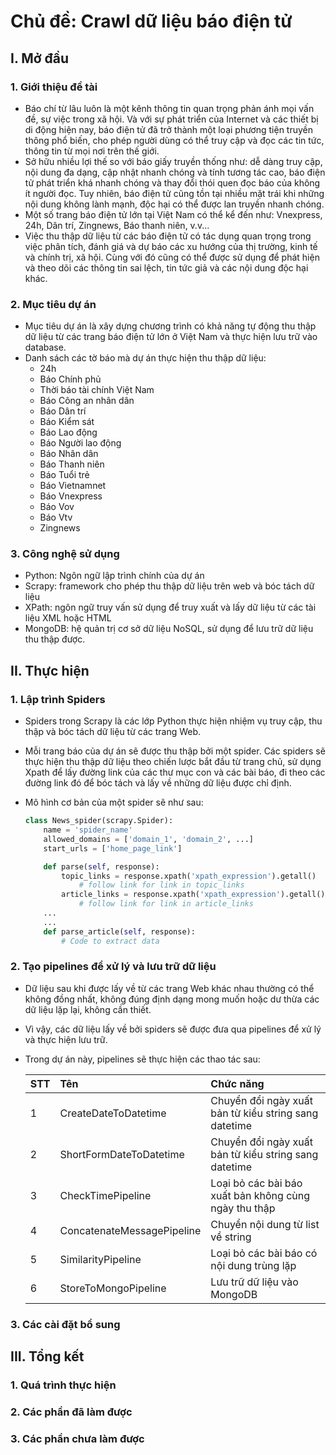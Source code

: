 # Chủ đề: Crawl dữ liệu báo điện tử
## I. Mở đầu
### 1. Giới thiệu đề tài

- Báo chí từ lâu luôn là một kênh thông tin quan trọng phản ánh mọi
vấn đề, sự việc trong xã hội. Và với sự phát triển của Internet và các thiết bị di động hiện nay,
báo điện tử đã trở thành một loại phương tiện truyền thông phổ biến, 
cho phép người dùng có thể truy cập và đọc các tin tức, thông tin
từ mọi nơi trên thế giới.
- Sở hữu nhiều lợi thế so với báo giấy truyền thống như: dễ dàng truy cập, 
nội dung đa dạng, cập nhật nhanh chóng và tính tương tác cao, báo điện tử phát triển khá nhanh
chóng và thay đổi thói quen đọc báo của không ít người đọc. Tuy nhiên, báo điện
tử cũng tồn tại nhiều mặt trái khi những nội dung không lành mạnh, độc hại có thể được
lan truyền nhanh chóng.
- Một số trang báo điện tử lớn tại Việt Nam có thể kể đến như: Vnexpress, 24h, Dân trí,
Zingnews, Báo thanh niên, v.v...
- Việc thu thập dữ liệu từ các báo điện tử có tác dụng quan trọng trong việc phân tích, đánh giá
và dự báo các xu hướng của thị trường, kinh tế và chính trị, xã hội. Cùng với đó
cũng có thể được sử dụng để phát hiện và theo dõi các thông tin sai lệch, tin tức giả và các nội 
dung độc hại khác.

### 2. Mục tiêu dự án

- Mục tiêu dự án là xây dựng chương trình có khả năng tự động thu thập dữ liệu
từ các trang báo điện tử lớn ở Việt Nam và thực hiện lưu trữ vào database.
- Danh sách các tờ báo mà dự án thực hiện thu thập dữ liệu:
  + 24h
  + Báo Chính phủ
  + Thời báo tài chính Việt Nam
  + Báo Công an nhân dân
  + Báo Dân trí
  + Báo Kiểm sát
  + Báo Lao động
  + Báo Người lao động
  + Báo Nhân dân
  + Báo Thanh niên
  + Báo Tuổi trẻ
  + Báo Vietnamnet
  + Báo Vnexpress
  + Báo Vov
  + Báo Vtv
  + Zingnews

### 3. Công nghệ sử dụng

- Python: Ngôn ngữ lập trình chính của dự án
- Scrapy: framework cho phép thu thập dữ liệu trên web và bóc tách dữ liệu
- XPath: ngôn ngữ truy vấn sử dụng để truy xuất và lấy dữ liệu từ các tài liệu XML hoặc HTML
- MongoDB: hệ quản trị cơ sở dữ liệu NoSQL, sử dụng để lưu trữ dữ liệu thu thập được.

## II. Thực hiện

### 1. Lập trình Spiders

- Spiders trong Scrapy là các lớp Python thực hiện nhiệm vụ truy cập, thu thập
và bóc tách dữ liệu từ các trang Web. 
- Mỗi trang báo của dự án sẽ được thu thập bởi một spider. Các spiders sẽ thực hiện
thu thập dữ liệu theo chiến lược bắt đầu từ trang chủ, sử dụng Xpath để lấy đường
link của các thư mục con và các bài báo, đi theo các đường link đó để bóc tách và lấy
về những dữ liệu được chỉ định.

- Mô hình cơ bản của một spider sẽ như sau:

    ```python
    class News_spider(scrapy.Spider):
        name = 'spider_name'
        allowed_domains = ['domain_1', 'domain_2', ...]
        start_urls = ['home_page_link']
  
        def parse(self, response):
            topic_links = response.xpath('xpath_expression').getall()
                # follow link for link in topic_links
            article_links = response.xpath('xpath_expression').getall()
                # follow link for link in article_links
        ...
        ...
        def parse_article(self, response):
            # Code to extract data
    ```
  
### 2. Tạo pipelines để xử lý và lưu trữ dữ liệu

- Dữ liệu sau khi được lấy về từ các trang Web khác nhau thường có thể không đồng nhất,
không đúng định dạng mong muốn hoặc dư thừa các dữ liệu lặp lại, không cần thiết.
- Vì vậy, các dữ liệu lấy về bởi spiders sẽ được đưa qua pipelines để xử lý và thực hiện
lưu trữ.
- Trong dự án này, pipelines sẽ thực hiện các thao tác sau:
    
    |STT|Tên|Chức năng|
    |:---|:---|:---------|
    |1|CreateDateToDatetime|Chuyển đổi ngày xuất bản từ kiểu string sang datetime|
    |2|ShortFormDateToDatetime|Chuyển đổi ngày xuất bản từ kiểu string sang datetime|
    |3|CheckTimePipeline|Loại bỏ các bài báo xuất bản không cùng ngày thu thập|
    |4|ConcatenateMessagePipeline|Chuyển nội dung từ list về string|
    |5|SimilarityPipeline|Loại bỏ các bài báo có nội dung trùng lặp|
    |6|StoreToMongoPipeline|Lưu trữ dữ liệu vào MongoDB|

### 3. Các cài đặt bổ sung

## III. Tổng kết
### 1. Quá trình thực hiện

### 2. Các phần đã làm được

### 3. Các phần chưa làm được

   
